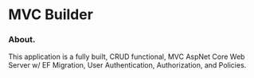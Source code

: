# MVC Builder

### About.

This application is a fully built, CRUD functional, MVC AspNet Core Web Server w/ EF Migration, User Authentication, Authorization, and Policies. 
